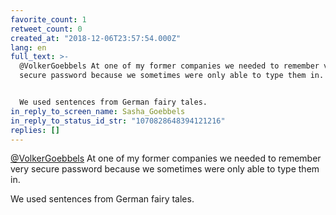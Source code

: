 ```yaml
---
favorite_count: 1
retweet_count: 0
created_at: "2018-12-06T23:57:54.000Z"
lang: en
full_text: >-
  @VolkerGoebbels At one of my former companies we needed to remember very
  secure password because we sometimes were only able to type them in.


  We used sentences from German fairy tales.
in_reply_to_screen_name: Sasha_Goebbels
in_reply_to_status_id_str: "1070828648394121216"
replies: []
---
```


[@VolkerGoebbels](https://twitter.com/VolkerGoebbels) At one of my former
companies we needed to remember very secure password because we sometimes were
only able to type them in.

We used sentences from German fairy tales.
